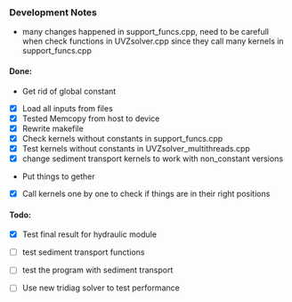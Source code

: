 ### Development Notes 
- many changes happened in support_funcs.cpp, need to be carefull when check functions in UVZsolver.cpp since they call many kernels in support_funcs.cpp
#### Done:
- Get rid of global constant
 - [x] Load all inputs from files
 - [x] Tested Memcopy from host to device
 - [x] Rewrite makefile 
 - [x] Check kernels without constants in support_funcs.cpp
 - [x] Test kernels without constants in UVZsolver_multithreads.cpp
 - [x] change sediment transport kernels to work with non_constant versions
- Put things to gether
 - [x] Call kernels one by one to check if things are in their right positions

#### Todo:

- [x] Test final result for hydraulic module
- [ ] test sediment transport functions
- [ ] test the program with sediment transport
- [ ] Use new tridiag solver to test performance

